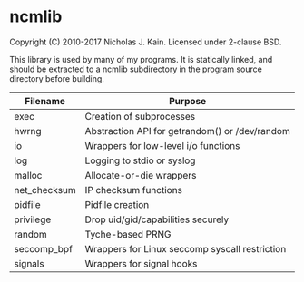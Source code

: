 # ncmlib
Copyright (C) 2010-2017 Nicholas J. Kain.  Licensed under 2-clause BSD.

This library is used by many of my programs.  It is statically linked, and
should be extracted to a ncmlib subdirectory in the program source directory
before building.

| Filename     |  Purpose                                        | 
| ------------ | ----------------------------------------------- |
| exec         |  Creation of subprocesses                       |
| hwrng        |  Abstraction API for getrandom() or /dev/random |
| io           |  Wrappers for low-level i/o functions           |
| log          |  Logging to stdio or syslog                     |
| malloc       |  Allocate-or-die wrappers                       |
| net_checksum |  IP checksum functions                          |
| pidfile      |  Pidfile creation                               |
| privilege    |  Drop uid/gid/capabilities securely             |
| random       |  Tyche-based PRNG                               |
| seccomp_bpf  |  Wrappers for Linux seccomp syscall restriction |
| signals      |  Wrappers for signal hooks                      |

